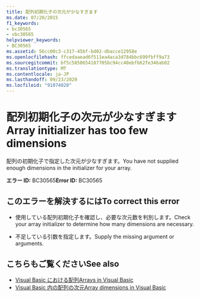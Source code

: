 ```yaml
---
title: 配列初期化子の次元が少なすぎます
ms.date: 07/20/2015
f1_keywords:
- bc30565
- vbc30565
helpviewer_keywords:
- BC30565
ms.assetid: 56cc00c3-c317-45bf-bd02-dbacce12958e
ms.openlocfilehash: ffcedaaead6f511ea4aca3d784bbc699fbff9a73
ms.sourcegitcommit: bf5c5850654187705bc94cc40ebfb62fe346ab02
ms.translationtype: MT
ms.contentlocale: ja-JP
ms.lasthandoff: 09/23/2020
ms.locfileid: "91074028"
---
```

# <a name="array-initializer-has-too-few-dimensions"></a><span data-ttu-id="77093-102">配列初期化子の次元が少なすぎます</span><span class="sxs-lookup"><span data-stu-id="77093-102">Array initializer has too few dimensions</span></span>

<span data-ttu-id="77093-103">配列の初期化子で指定した次元が少なすぎます。</span><span class="sxs-lookup"><span data-stu-id="77093-103">You have not supplied enough dimensions in the initializer for your array.</span></span>  
  
 <span data-ttu-id="77093-104">**エラー ID:** BC30565</span><span class="sxs-lookup"><span data-stu-id="77093-104">**Error ID:** BC30565</span></span>  
  
## <a name="to-correct-this-error"></a><span data-ttu-id="77093-105">このエラーを解決するには</span><span class="sxs-lookup"><span data-stu-id="77093-105">To correct this error</span></span>  
  
- <span data-ttu-id="77093-106">使用している配列初期化子を確認し、必要な次元数を判別します。</span><span class="sxs-lookup"><span data-stu-id="77093-106">Check your array initializer to determine how many dimensions are necessary.</span></span>  
  
- <span data-ttu-id="77093-107">不足している引数を指定します。</span><span class="sxs-lookup"><span data-stu-id="77093-107">Supply the missing argument or arguments.</span></span>  
  
## <a name="see-also"></a><span data-ttu-id="77093-108">こちらもご覧ください</span><span class="sxs-lookup"><span data-stu-id="77093-108">See also</span></span>

- [<span data-ttu-id="77093-109">Visual Basic における配列</span><span class="sxs-lookup"><span data-stu-id="77093-109">Arrays in Visual Basic</span></span>](../programming-guide/language-features/arrays/index.md)
- [<span data-ttu-id="77093-110">Visual Basic 内の配列の次元</span><span class="sxs-lookup"><span data-stu-id="77093-110">Array dimensions in Visual Basic</span></span>](../programming-guide/language-features/arrays/array-dimensions.md)

